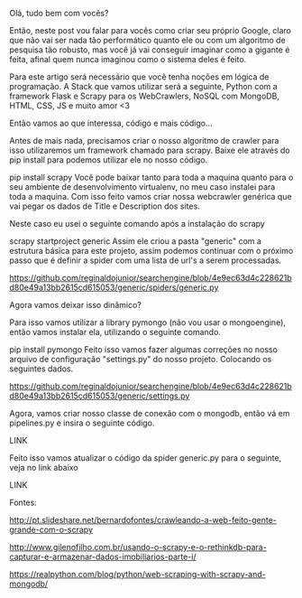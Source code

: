 Olá, tudo bem com vocês?

Então, neste post vou falar para vocês como criar seu próprio Google, claro que não vai ser nada tão performático quanto ele ou com um algoritmo de pesquisa tão robusto, mas você já vai conseguir imaginar como a gigante é feita, afinal quem nunca imaginou como o sistema deles é feito.

Para este artigo será necessário que você tenha noções em lógica de programação. A Stack que vamos utilizar será a seguinte, Python com a framework Flask e Scrapy para os WebCrawlers, NoSQL com MongoDB, HTML, CSS, JS e muito amor <3

Então vamos ao que interessa, código e mais código...

Antes de mais nada, precisamos criar o nosso algoritmo de crawler para isso utilizaremos um framework chamado para scrapy. Baixe ele através do pip install para podemos utilizar ele no nosso código.

pip install scrapy
Você pode baixar tanto para toda a maquina quanto para o seu ambiente de desenvolvimento virtualenv, no meu caso instalei para toda a maquina. Com isso feito vamos criar nossa webcrawler genérica que vai pegar os dados de Title e Description dos sites.

Neste caso eu usei o seguinte comando após a instalação do scrapy

scrapy startproject generic
Assim ele criou a pasta "generic" com a estrutura básica para este projeto, assim podemos continuar com o próximo passo que é definir a spider com uma lista de url's a serem processadas.

https://github.com/reginaldojunior/searchengine/blob/4e9ec63d4c228621bd80e49a13bb2615cd615053/generic/spiders/generic.py

Agora vamos deixar isso dinâmico?

Para isso vamos utilizar a library pymongo (não vou usar o mongoengine), então vamos instalar ela, utilizando o seguinte comando.

pip install pymongo
Feito isso vamos fazer algumas correções no nosso arquivo de configuração "settings.py" do nosso projeto. Colocando os seguintes dados.

https://github.com/reginaldojunior/searchengine/blob/4e9ec63d4c228621bd80e49a13bb2615cd615053/generic/settings.py

Agora, vamos criar nosso classe de conexão com o mongodb, então vá em pipelines.py e insira o seguinte código.

LINK

Feito isso vamos atualizar o código da spider generic.py para o seguinte, veja no link abaixo

LINK

Fontes: 

http://pt.slideshare.net/bernardofontes/crawleando-a-web-feito-gente-grande-com-o-scrapy

http://www.gilenofilho.com.br/usando-o-scrapy-e-o-rethinkdb-para-capturar-e-armazenar-dados-imobiliarios-parte-i/

https://realpython.com/blog/python/web-scraping-with-scrapy-and-mongodb/
